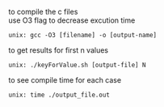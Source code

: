 to compile the c files</br>
use O3 flag to decrease excution time

    unix: gcc -O3 [filename] -o [output-name]
    
to get results for first n values

    unix: ./keyForValue.sh [output-file] N
    
to see compile time for each case 
    
    unix: time ./output_file.out
